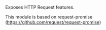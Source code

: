 ﻿Exposes HTTP Request features.

This module is based on request-promise (https://github.com/request/request-promise)